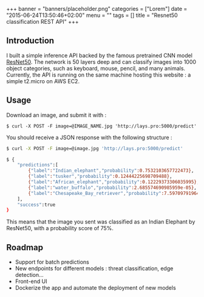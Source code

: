 +++
banner = "banners/placeholder.png"
categories = ["Lorem"]
date = "2015-06-24T13:50:46+02:00"
menu = ""
tags = []
title = "Resnet50 classification REST API"
+++

## Introduction

I built a simple inference API backed by the famous pretrained CNN model [ResNet50](https://www.mathworks.com/help/deeplearning/ref/resnet50.html). The network is 50 layers deep and can classify images into 1000 object categories, such as keyboard, mouse, pencil, and many animals.
Currently, the API is running on the same machine hosting this website : a simple t2.micro on AWS EC2.

## Usage

Download an image, and submit it with :

`$ curl -X POST -F image=@IMAGE_NAME.jpg 'http://lays.pro:5000/predict'`

You should receive a JSON response with the following structure : 
```bash
$ curl -X POST -F image=@image.jpg 'http://lays.pro:5000/predict'

$ {
	"predictions":[
		{"label":"Indian_elephant","probability":0.7532103657722473},
		{"label":"tusker","probability":0.12444225698709488},
		{"label":"African_elephant","probability":0.12229373306035995},
		{"label":"water_buffalo","probability":2.685574690985959e-05},
		{"label":"Chesapeake_Bay_retriever","probability":7.5970979196426924e-06}
	],
	"success":true
}
```

This means that the image you sent was classified as an Indian Elephant by ResNet50, with a probability score of 75%.

## Roadmap

- Support for batch predictions
- New endpoints for different models : threat classification, edge detection...
- Front-end UI
- Dockerize the app and automate the deployment of new models